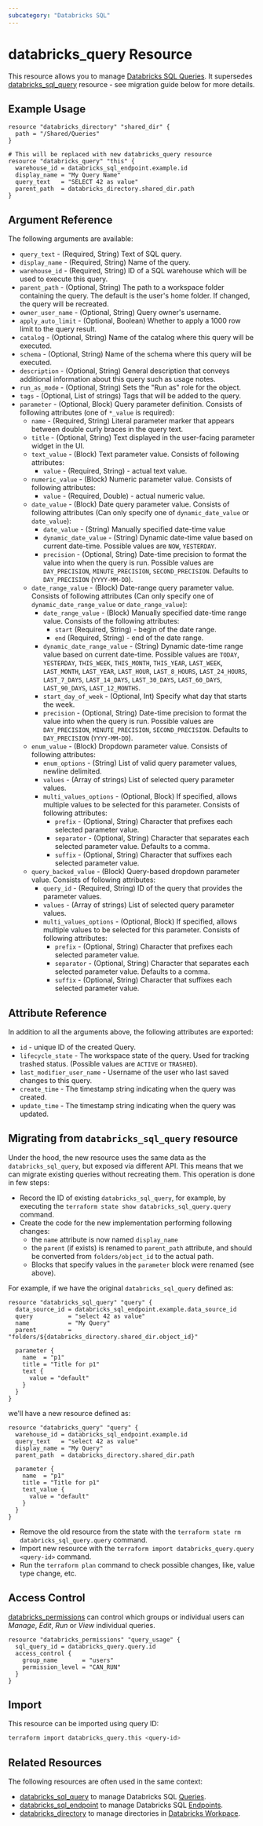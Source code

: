 ```yaml
---
subcategory: "Databricks SQL"
---
```

# databricks_query Resource

This resource allows you to manage [Databricks SQL Queries](https://docs.databricks.com/en/sql/user/queries/index.html).  It supersedes [databricks_sql_query](sql_query.md) resource - see migration guide below for more details.

## Example Usage

```hcl
resource "databricks_directory" "shared_dir" {
  path = "/Shared/Queries"
}

# This will be replaced with new databricks_query resource
resource "databricks_query" "this" {
  warehouse_id = databricks_sql_endpoint.example.id
  display_name = "My Query Name"
  query_text   = "SELECT 42 as value"
  parent_path  = databricks_directory.shared_dir.path
}
```

## Argument Reference

The following arguments are available:

* `query_text` - (Required, String) Text of SQL query.
* `display_name` - (Required, String) Name of the query.
* `warehouse_id` - (Required, String) ID of a SQL warehouse which will be used to execute this query.
* `parent_path` - (Optional, String) The path to a workspace folder containing the query. The default is the user's home folder.  If changed, the query will be recreated.
* `owner_user_name` - (Optional, String) Query owner's username.
* `apply_auto_limit` - (Optional, Boolean) Whether to apply a 1000 row limit to the query result.
* `catalog` - (Optional, String) Name of the catalog where this query will be executed.
* `schema` - (Optional, String) Name of the schema where this query will be executed.
* `description` - (Optional, String) General description that conveys additional information about this query such as usage notes.
* `run_as_mode` - (Optional, String) Sets the "Run as" role for the object.
* `tags` - (Optional, List of strings) Tags that will be added to the query.
* `parameter` - (Optional, Block) Query parameter definition.  Consists of following attributes (one of `*_value` is required):
  * `name` - (Required, String) Literal parameter marker that appears between double curly braces in the query text.
  * `title` - (Optional, String) Text displayed in the user-facing parameter widget in the UI.
  * `text_value` - (Block) Text parameter value. Consists of following attributes:
    * `value` - (Required, String) - actual text value.
  * `numeric_value` -  (Block) Numeric parameter value. Consists of following attributes:
    * `value` - (Required, Double) - actual numeric value.
  * `date_value` - (Block) Date query parameter value. Consists of following attributes (Can only specify one of `dynamic_date_value` or `date_value`):
    * `date_value` - (String) Manually specified date-time value
    * `dynamic_date_value` - (String) Dynamic date-time value based on current date-time.  Possible values are `NOW`, `YESTERDAY`.
    * `precision` - (Optional, String) Date-time precision to format the value into when the query is run.  Possible values are `DAY_PRECISION`, `MINUTE_PRECISION`, `SECOND_PRECISION`.  Defaults to `DAY_PRECISION` (`YYYY-MM-DD`).
  * `date_range_value` - (Block) Date-range query parameter value. Consists of following attributes (Can only specify one of `dynamic_date_range_value` or `date_range_value`):
    * `date_range_value` - (Block) Manually specified date-time range value.  Consists of the following attributes:
      * `start` (Required, String) - begin of the date range.
      * `end` (Required, String) - end of the date range.
    * `dynamic_date_range_value` - (String) Dynamic date-time range value based on current date-time.  Possible values are `TODAY`, `YESTERDAY`, `THIS_WEEK`, `THIS_MONTH`, `THIS_YEAR`, `LAST_WEEK`, `LAST_MONTH`, `LAST_YEAR`, `LAST_HOUR`, `LAST_8_HOURS`, `LAST_24_HOURS`, `LAST_7_DAYS`, `LAST_14_DAYS`, `LAST_30_DAYS`, `LAST_60_DAYS`, `LAST_90_DAYS`, `LAST_12_MONTHS`.
    * `start_day_of_week` - (Optional, Int) Specify what day that starts the week.
    * `precision` - (Optional, String) Date-time precision to format the value into when the query is run.  Possible values are `DAY_PRECISION`, `MINUTE_PRECISION`, `SECOND_PRECISION`.  Defaults to `DAY_PRECISION` (`YYYY-MM-DD`).
  * `enum_value` - (Block) Dropdown parameter value. Consists of following attributes:
    * `enum_options` - (String) List of valid query parameter values, newline delimited.
    * `values` - (Array of strings) List of selected query parameter values.
    * `multi_values_options` - (Optional, Block) If specified, allows multiple values to be selected for this parameter. Consists of following attributes:
      * `prefix` - (Optional, String) Character that prefixes each selected parameter value.
      * `separator` - (Optional, String) Character that separates each selected parameter value. Defaults to a comma.
      * `suffix` - (Optional, String) Character that suffixes each selected parameter value.
  * `query_backed_value` - (Block) Query-based dropdown parameter value. Consists of following attributes:
    * `query_id` - (Required, String) ID of the query that provides the parameter values.
    * `values` - (Array of strings) List of selected query parameter values.
    * `multi_values_options` - (Optional, Block) If specified, allows multiple values to be selected for this parameter. Consists of following attributes:
      * `prefix` - (Optional, String) Character that prefixes each selected parameter value.
      * `separator` - (Optional, String) Character that separates each selected parameter value. Defaults to a comma.
      * `suffix` - (Optional, String) Character that suffixes each selected parameter value.

## Attribute Reference

In addition to all the arguments above, the following attributes are exported:

* `id` - unique ID of the created Query.
* `lifecycle_state` - The workspace state of the query. Used for tracking trashed status. (Possible values are `ACTIVE` or `TRASHED`).
* `last_modifier_user_name` - Username of the user who last saved changes to this query.
* `create_time` - The timestamp string indicating when the query was created.
* `update_time` - The timestamp string indicating when the query was updated.

## Migrating from `databricks_sql_query` resource

Under the hood, the new resource uses the same data as the `databricks_sql_query`, but exposed via different API. This means that we can migrate existing queries without recreating them.  This operation is done in few steps:

* Record the ID of existing `databricks_sql_query`, for example, by executing the `terraform state show databricks_sql_query.query` command.
* Create the code for the new implementation performing following changes:
  * the `name` attribute is now named `display_name`
  * the `parent` (if exists) is renamed to `parent_path` attribute, and should be converted from `folders/object_id` to the actual path.
  * Blocks that specify values in the `parameter` block were renamed (see above).
  
For example, if we have the original `databricks_sql_query` defined as:

```hcl
resource "databricks_sql_query" "query" {
  data_source_id = databricks_sql_endpoint.example.data_source_id
  query          = "select 42 as value"
  name           = "My Query"
  parent         = "folders/${databricks_directory.shared_dir.object_id}"

  parameter {
    name  = "p1"
    title = "Title for p1"
    text {
      value = "default"
    }
  }
}
```

we'll have a new resource defined as:

```hcl
resource "databricks_query" "query" {
  warehouse_id = databricks_sql_endpoint.example.id
  query_text   = "select 42 as value"
  display_name = "My Query"
  parent_path  = databricks_directory.shared_dir.path

  parameter {
    name  = "p1"
    title = "Title for p1"
    text_value {
      value = "default"
    }
  }
}
```

* Remove the old resource from the state with the `terraform state rm databricks_sql_query.query` command.
* Import new resource with the `terraform import databricks_query.query <query-id>` command.
* Run the `terraform plan` command to check possible changes, like, value type change, etc.

## Access Control

[databricks_permissions](permissions.md#sql-query-usage) can control which groups or individual users can *Manage*, *Edit*, *Run* or *View* individual queries.

```hcl
resource "databricks_permissions" "query_usage" {
  sql_query_id = databricks_query.query.id
  access_control {
    group_name       = "users"
    permission_level = "CAN_RUN"
  }
}
```

## Import

This resource can be imported using query ID:

```bash
terraform import databricks_query.this <query-id>
```

## Related Resources

The following resources are often used in the same context:

* [databricks_sql_query](sql_query.md) to manage Databricks SQL [Queries](https://docs.databricks.com/sql/user/queries/index.html).
* [databricks_sql_endpoint](sql_endpoint.md) to manage Databricks SQL [Endpoints](https://docs.databricks.com/sql/admin/sql-endpoints.html).
* [databricks_directory](directory.md) to manage directories in [Databricks Workpace](https://docs.databricks.com/workspace/workspace-objects.html).

